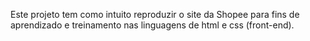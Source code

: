 Este projeto tem como intuito reproduzir o site da Shopee para fins de aprendizado e treinamento nas linguagens de html e css (front-end).
